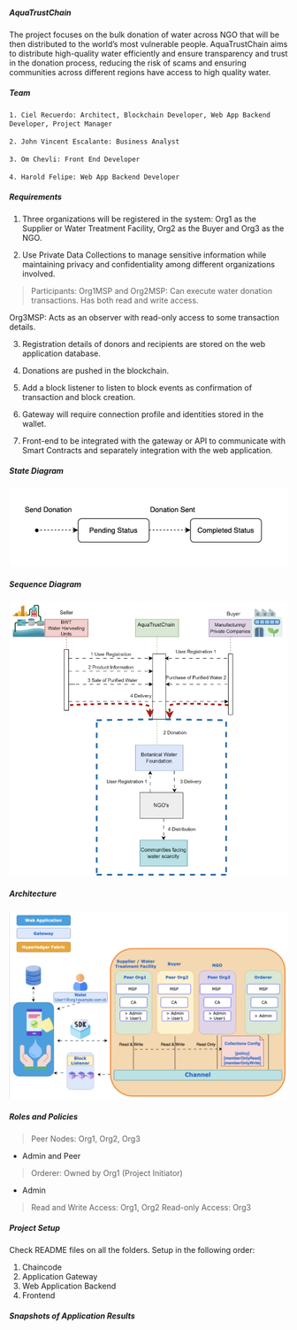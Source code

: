 ##### AquaTrustChain #####
The project focuses on the bulk donation of water across NGO that will be then distributed to the world’s most vulnerable people. AquaTrustChain aims to distribute high-quality water efficiently and ensure transparency and trust in the donation process, reducing the risk of scams and ensuring communities across different regions have access to high quality water.


##### Team #####
```
1. Ciel Recuerdo: Architect, Blockchain Developer, Web App Backend Developer, Project Manager

2. John Vincent Escalante: Business Analyst 

3. Om Chevli: Front End Developer

4. Harold Felipe: Web App Backend Developer
```

##### Requirements #####
1. Three organizations will be registered in the system: Org1 as the Supplier or Water Treatment Facility, Org2 as the Buyer and Org3 as the NGO.

2. Use Private Data Collections to manage sensitive information while maintaining privacy and confidentiality among different organizations involved.
> Participants:
Org1MSP and Org2MSP: Can execute water donation transactions. Has both read and write access.

Org3MSP: Acts as an observer with read-only access to some transaction details.

3. Registration details of donors and recipients are stored on the web application database.

4. Donations are pushed in the blockchain.

5. Add a block listener to listen to block events as confirmation of transaction and block creation.

6. Gateway will require connection profile and identities stored in the wallet.

7. Front-end to be integrated with the gateway or API to communicate with Smart Contracts and separately integration with the web application.
 

##### State Diagram #####
![alt text](image.png)

##### Sequence Diagram #####
![alt text](image-1.png)

##### Architecture #####
![alt text](image-2.png)

##### Roles and Policies #####
> Peer Nodes: Org1, Org2, Org3
- Admin and Peer

> Orderer: Owned by Org1 (Project Initiator)
- Admin

> Read and Write Access: Org1, Org2 
> Read-only Access: Org3


##### Project Setup #####
Check README files on all the folders. Setup in the following order:
1. Chaincode
2. Application Gateway
3. Web Application Backend
4. Frontend


##### Snapshots of Application Results #####



